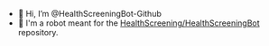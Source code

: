 - 👋 Hi, I’m @HealthScreeningBot-Github
- 🤖 I'm a robot meant for the [HealthScreening/HealthScreeningBot](https://github.com/HealthScreening/HealthScreeningBot) repository.

<!---
HealthScreeningBot-Github/HealthScreeningBot-Github is a ✨ special ✨ repository because its `README.md` (this file) appears on your GitHub profile.
You can click the Preview link to take a look at your changes.
--->
